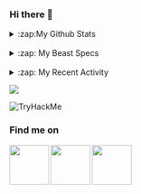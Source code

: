 ### Hi there 👋

<details>
 <summary>:zap:My Github Stats</summary>
 <img
align="left"
alt="My Github Stats"
src="https://github-readme-stats-iota-nine-37.vercel.app/api?username=orensrauch&show_icons=true&hide_border=true" />
</details>

<br>

<details>
 <summary>:zap: My Beast Specs</summary>

 <img align="right" src="https://user-images.githubusercontent.com/69259809/133923968-ce5332e2-6436-44fa-a1c5-6f7f42adf659.gif" width="270" height="270"/>

- Motherboard: ASUS PRIME Z5690-A LGA1200

- CPU: Intel 11th core i5-11500K @ 3.90Hz 12MB

- CPU Cooling: Asus TUF LC 240

- GPU: ASUS RTX 2080 

- Memory: HyperX Predator RGB 32GB DDR4 3200MHz CL 16

- HD: Corsair Force MP510 960GB M.2

- Power Supply: CoolerMaster V750 GOLD V2 750W
 
</details>

<br>
<details>
 <summary>:zap: My Recent Activity</summary>

<!--START_SECTION:activity-->
1. ❗️ Closed issue [#9](https://github.com/orensrauch/solveqa-expense-tracker/issues/9) in [orensrauch/solveqa-expense-tracker](https://github.com/orensrauch/solveqa-expense-tracker)
2. 🎉 Merged PR [#10](https://github.com/orensrauch/solveqa-expense-tracker/pull/10) in [orensrauch/solveqa-expense-tracker](https://github.com/orensrauch/solveqa-expense-tracker)
3. 💪 Opened PR [#10](https://github.com/orensrauch/solveqa-expense-tracker/pull/10) in [orensrauch/solveqa-expense-tracker](https://github.com/orensrauch/solveqa-expense-tracker)
4. ❗️ Reopened issue [#9](https://github.com/orensrauch/solveqa-expense-tracker/issues/9) in [orensrauch/solveqa-expense-tracker](https://github.com/orensrauch/solveqa-expense-tracker)
5. ❗️ Closed issue [#9](https://github.com/orensrauch/solveqa-expense-tracker/issues/9) in [orensrauch/solveqa-expense-tracker](https://github.com/orensrauch/solveqa-expense-tracker)
<!--END_SECTION:activity-->

 
</details>


![](https://github-readme-stats-iota-nine-37.vercel.app/api/top-langs/?username=orensrauch&hide=java&layout=compact)



<img src="https://tryhackme-badges.s3.amazonaws.com/oren1337.png" alt="TryHackMe"/>

### Find me on
<a href="https://www.linkedin.com/in/orensr/">
 <img align="left" src="https://user-images.githubusercontent.com/69259809/133924564-992b1cdc-e2c6-4326-a843-b7869b844c63.gif" width="70" height="70"/>
</a>
<a href="https://twitter.com/OrenRauch">
 <img align="left" src="https://user-images.githubusercontent.com/69259809/133924705-3a26d3d8-faf5-46bd-8319-29f907fefc44.gif" width="70" height="70"/>
</a>
<a href="https://www.facebook.com/orensrauch">
 <img align="left" src="https://user-images.githubusercontent.com/69259809/133924773-7867a9db-ebf0-4729-b60a-ca00e1328cea.gif" width="70" height="70"/>
</a>





